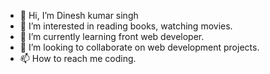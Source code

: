 - 👋 Hi, I’m Dinesh kumar singh
- 👀 I’m interested in reading books, watching movies. 
- 🌱 I’m currently learning front web developer. 
- 💞️ I’m looking to collaborate on web development projects. 
- 📫 How to reach me coding. 

<!---
Dksinhg/Dksinhg is a ✨ special ✨ repository because its `README.md` (this file) appears on your GitHub profile.
You can click the Preview link to take a look at your changes.
--->
